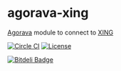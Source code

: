 agorava-xing
============

[Agorava](http://agorava.org/) module to connect to [XING](http://www.xing.com)

[![Circle CI](https://circleci.com/gh/keilw/agorava-xing.svg?style=svg)](https://circleci.com/gh/keilw/agorava-xing) 
[![License](http://img.shields.io/badge/license-Apache2-red.svg)](http://opensource.org/licenses/apache-2.0)


[![Bitdeli Badge](https://d2weczhvl823v0.cloudfront.net/keilw/agorava-xing/trend.png)](https://bitdeli.com/free "Bitdeli Badge")

